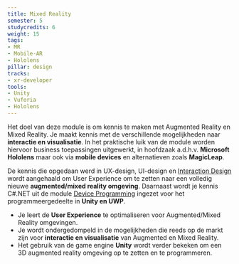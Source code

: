 ```yaml
---
title: Mixed Reality
semester: 5
studycredits: 6
weight: 15
tags:
- MR
- Mobile-AR
- Hololens
pillar: design
tracks:
- xr-developer
tools:
- Unity
- Vuforia
- Hololens
---
```

Het doel van deze module is om kennis te maken met Augmented Reality en Mixed Reality. Je maakt kennis met de verschillende mogelijkheden naar **interactie en visualisatie**. In het praktische luik van de module worden hiervoor business toepassingen uitgewerkt, in hoofdzaak a.d.h.v. **Microsoft Hololens** maar ook via **mobile devices** en alternatieven zoals **MagicLeap**.

De kennis die opgedaan werd in UX-design, UI-design en [Interaction Design](/programma/interaction-design/) wordt aangehaald om User Experience om te zetten naar een volledig nieuwe **augmented/mixed reality omgeving**. Daarnaast wordt je kennis C#.NET uit de module [Device Programming](/programma/device-programming/) ingezet voor het programmeergedeelte in **Unity en UWP**.

- Je leert de **User Experience** te optimaliseren voor Augmented/Mixed Reality omgevingen.
- Je wordt ondergedompeld in de mogelijkheden die reeds op de markt zijn voor **interactie en visualisatie** van Augmented en Mixed Reality. 
- Het gebruik van de game engine **Unity** wordt verder bekeken om een 3D augmented reality omgeving op te zetten en te programmeren.